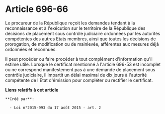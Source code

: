 # Article 696-66

Le procureur de la République reçoit les demandes tendant à la reconnaissance et à l'exécution sur le territoire de la
République des décisions de placement sous contrôle judiciaire ordonnées par les autorités compétentes des autres Etats
membres, ainsi que toutes les décisions de prorogation, de modification ou de mainlevée, afférentes aux mesures déjà
ordonnées et reconnues. 

Il peut procéder ou faire procéder à tout complément d'information qu'il estime utile. Lorsque le certificat mentionné à
l'article 696-53 est incomplet ou ne correspond manifestement pas à une demande de placement sous contrôle judiciaire, il
impartit un délai maximal de dix jours à l'autorité compétente de l'Etat d'émission pour compléter ou rectifier le
certificat.

**Liens relatifs à cet article**

	**Créé par**:

	  - Loi n°2015-993 du 17 août 2015 - art. 2
